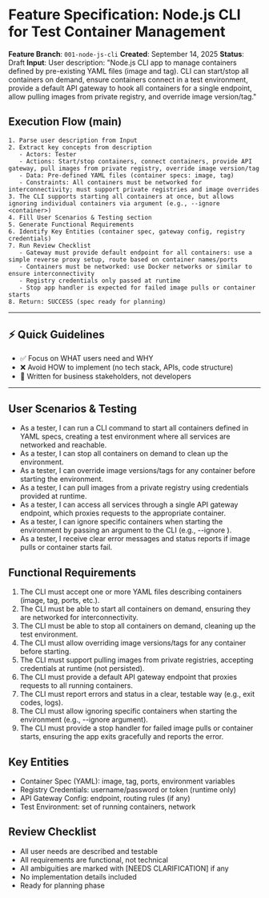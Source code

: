 # Feature Specification: Node.js CLI for Test Container Management

**Feature Branch**: `001-node-js-cli`
**Created**: September 14, 2025
**Status**: Draft
**Input**: User description: "Node.js CLI app to manage containers defined by pre-existing YAML files (image and tag). CLI can start/stop all containers on demand, ensure containers connect in a test environment, provide a default API gateway to hook all containers for a single endpoint, allow pulling images from private registry, and override image version/tag."

## Execution Flow (main)
```
1. Parse user description from Input
2. Extract key concepts from description
   - Actors: Tester
   - Actions: Start/stop containers, connect containers, provide API gateway, pull images from private registry, override image version/tag
   - Data: Pre-defined YAML files (container specs: image, tag)
   - Constraints: All containers must be networked for interconnectivity; must support private registries and image overrides
3. The CLI supports starting all containers at once, but allows ignoring individual containers via argument (e.g., --ignore <container>)
4. Fill User Scenarios & Testing section
5. Generate Functional Requirements
6. Identify Key Entities (container spec, gateway config, registry credentials)
7. Run Review Checklist
   - Gateway must provide default endpoint for all containers: use a simple reverse proxy setup, route based on container names/ports
   - Containers must be networked: use Docker networks or similar to ensure interconnectivity
   - Registry credentials only passed at runtime
   - Stop app handler is expected for failed image pulls or container starts
8. Return: SUCCESS (spec ready for planning)
```

---

## ⚡ Quick Guidelines
- ✅ Focus on WHAT users need and WHY
- ❌ Avoid HOW to implement (no tech stack, APIs, code structure)
- 👥 Written for business stakeholders, not developers

---

## User Scenarios & Testing
- As a tester, I can run a CLI command to start all containers defined in YAML specs, creating a test environment where all services are networked and reachable.
- As a tester, I can stop all containers on demand to clean up the environment.
- As a tester, I can override image versions/tags for any container before starting the environment.
- As a tester, I can pull images from a private registry using credentials provided at runtime.
- As a tester, I can access all services through a single API gateway endpoint, which proxies requests to the appropriate container.
- As a tester, I can ignore specific containers when starting the environment by passing an argument to the CLI (e.g., --ignore <container>).
- As a tester, I receive clear error messages and status reports if image pulls or container starts fail.

## Functional Requirements
1. The CLI must accept one or more YAML files describing containers (image, tag, ports, etc.).
2. The CLI must be able to start all containers on demand, ensuring they are networked for interconnectivity.
3. The CLI must be able to stop all containers on demand, cleaning up the test environment.
4. The CLI must allow overriding image versions/tags for any container before starting.
5. The CLI must support pulling images from private registries, accepting credentials at runtime (not persisted).
6. The CLI must provide a default API gateway endpoint that proxies requests to all running containers.
7. The CLI must report errors and status in a clear, testable way (e.g., exit codes, logs).
8. The CLI must allow ignoring specific containers when starting the environment (e.g., --ignore <container> argument).
9. The CLI must provide a stop handler for failed image pulls or container starts, ensuring the app exits gracefully and reports the error.

## Key Entities
- Container Spec (YAML): image, tag, ports, environment variables
- Registry Credentials: username/password or token (runtime only)
- API Gateway Config: endpoint, routing rules (if any)
- Test Environment: set of running containers, network

## Review Checklist
- All user needs are described and testable
- All requirements are functional, not technical
- All ambiguities are marked with [NEEDS CLARIFICATION] if any
- No implementation details included
- Ready for planning phase
